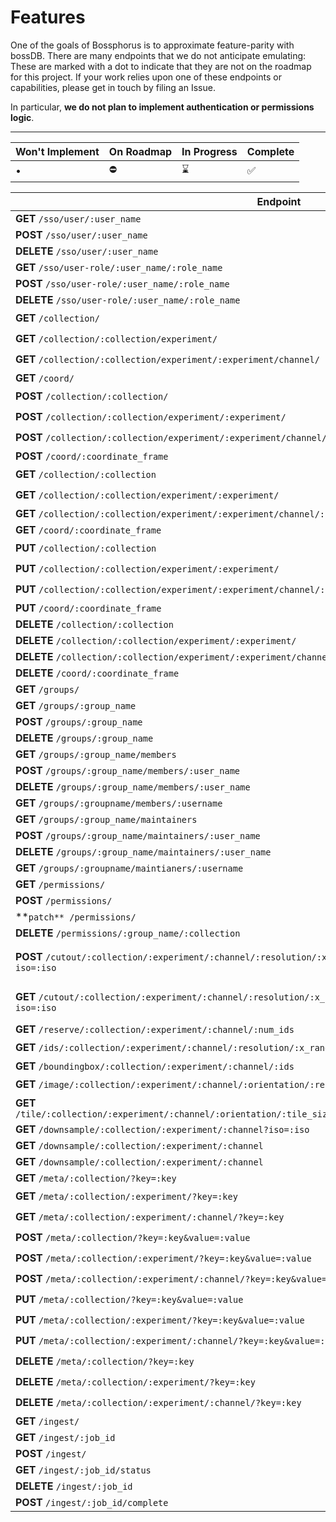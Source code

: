 # Features

One of the goals of Bossphorus is to approximate feature-parity with bossDB. There are many endpoints that we do not anticipate emulating: These are marked with a dot to indicate that they are not on the roadmap for this project. If your work relies upon one of these endpoints or capabilities, please get in touch by filing an Issue.

In particular, **we do not plan to implement authentication or permissions logic**.

---

| Won't Implement | On Roadmap | In Progress | Complete |
|-----------------|------------|-------------|----------|
| •               | ⛔         | ⌛           | ✅ ️      |


| Endpoint | Status | Notes |
|----------|--------|-------|
| **GET**  `/sso/user/:user_name` | ️• | |
| **POST**  `/sso/user/:user_name` | ️• | |
| **DELETE**  `/sso/user/:user_name` | ️• | |
| **GET**  `/sso/user-role/:user_name/:role_name` | ️• | |
| **POST**  `/sso/user-role/:user_name/:role_name` | ️• | |
| **DELETE**  `/sso/user-role/:user_name/:role_name` | ️• | |
| **GET**  `/collection/` | ️⛔ | |
| **GET**  `/collection/:collection/experiment/` | ️⛔ | |
| **GET**  `/collection/:collection/experiment/:experiment/channel/` | ️⛔ | |
| **GET**  `/coord/` | ️• | |
| **POST**  `/collection/:collection/` | ️⛔ | |
| **POST**  `/collection/:collection/experiment/:experiment/` | ️⛔ | |
| **POST**  `/collection/:collection/experiment/:experiment/channel/:channel/` | ️⛔ | |
| **POST**  `/coord/:coordinate_frame` | ️• | |
| **GET**  `/collection/:collection` | ️⛔ | |
| **GET**  `/collection/:collection/experiment/:experiment/` | ️⛔ | |
| **GET**  `/collection/:collection/experiment/:experiment/channel/:channel/` | ️✅ | |
| **GET**  `/coord/:coordinate_frame` | ️• | |
| **PUT**  `/collection/:collection` | ️⛔ | |
| **PUT**  `/collection/:collection/experiment/:experiment/` | ️⛔ | |
| **PUT**  `/collection/:collection/experiment/:experiment/channel/:channel/` | ️⛔ | |
| **PUT**  `/coord/:coordinate_frame` | ️• | |
| **DELETE**  `/collection/:collection` | ️• | |
| **DELETE**  `/collection/:collection/experiment/:experiment/` | ️• | |
| **DELETE**  `/collection/:collection/experiment/:experiment/channel/:channel/` | ️• | |
| **DELETE**  `/coord/:coordinate_frame` | ️• | |
| **GET**  `/groups/` | ️• | |
| **GET**  `/groups/:group_name` | ️• | |
| **POST**  `/groups/:group_name` | ️• | |
| **DELETE**  `/groups/:group_name` | ️• | |
| **GET**  `/groups/:group_name/members` | ️• | |
| **POST**  `/groups/:group_name/members/:user_name` | ️• | |
| **DELETE**  `/groups/:group_name/members/:user_name` | ️• | |
| **GET**  `/groups/:groupname/members/:username` | ️• | |
| **GET**  `/groups/:group_name/maintainers` | ️• | |
| **POST**  `/groups/:group_name/maintainers/:user_name` | ️• | |
| **DELETE**  `/groups/:group_name/maintainers/:user_name` | ️• | |
| **GET**  `/groups/:groupname/maintianers/:username` | ️• | |
| **GET**  `/permissions/` | ️• | |
| **POST**  `/permissions/` | ️• | |
| **`patch** /permissions/` | ️• | |
| **DELETE**  `/permissions/:group_name/:collection` | ️• | |
| **POST**  `/cutout/:collection/:experiment/:channel/:resolution/:x_range/:y_range/:z_range/:time_range/?iso=:iso` | ️✅ | Supports 3D (not 4D) data |
| **GET**  `/cutout/:collection/:experiment/:channel/:resolution/:x_range/:y_range/:z_range/:time_range?iso=:iso` | ️⌛️ | Supports `blosc` cutouts |
| **GET**  `/reserve/:collection/:experiment/:channel/:num_ids` | ️• | |
| **GET**  `/ids/:collection/:experiment/:channel/:resolution/:x_range/:y_range/:z_range/:time_range/` | ️⛔️ | |
| **GET**  `/boundingbox/:collection/:experiment/:channel/:ids` | ️• | |
| **GET**  `/image/:collection/:experiment/:channel/:orientation/:resolution/:x_arg/:y_arg/:z_arg/:t_index/` | ️⌛ | |
| **GET**  `/tile/:collection/:experiment/:channel/:orientation/:tile_size/:resolution/:x_idx/:y_idx/:z_idx/:t_idx/` | ️⌛ | |
| **GET**  `/downsample/:collection/:experiment/:channel?iso=:iso` | ️• | |
| **GET**  `/downsample/:collection/:experiment/:channel` | ️• | |
| **GET**  `/downsample/:collection/:experiment/:channel` | ️• | |
| **GET**  `/meta/:collection/?key=:key` | ️• | |
| **GET**  `/meta/:collection/:experiment/?key=:key` | ️⛔ | |
| **GET**  `/meta/:collection/:experiment/:channel/?key=:key` | ️⛔ | |
| **POST**  `/meta/:collection/?key=:key&value=:value` | ️⛔ | |
| **POST**  `/meta/:collection/:experiment/?key=:key&value=:value` | ️⛔ | |
| **POST**  `/meta/:collection/:experiment/:channel/?key=:key&value=:value` | ️⛔ | |
| **PUT**  `/meta/:collection/?key=:key&value=:value` | ️⛔ | |
| **PUT**  `/meta/:collection/:experiment/?key=:key&value=:value` | ️⛔ | |
| **PUT**  `/meta/:collection/:experiment/:channel/?key=:key&value=:value` | ️⛔ | |
| **DELETE**  `/meta/:collection/?key=:key` | ️⛔ | |
| **DELETE**  `/meta/:collection/:experiment/?key=:key` | ️⛔ | |
| **DELETE**  `/meta/:collection/:experiment/:channel/?key=:key` | ️⛔ | |
| **GET**  `/ingest/` | ️• | |
| **GET**  `/ingest/:job_id` | ️• | |
| **POST**  `/ingest/` | ️• | |
| **GET**  `/ingest/:job_id/status` | ️• | |
| **DELETE**  `/ingest/:job_id` | ️• | |
| **POST**  `/ingest/:job_id/complete` | ️• | |
